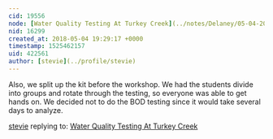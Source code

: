```yaml
---
cid: 19556
node: [Water Quality Testing At Turkey Creek](../notes/Delaney/05-04-2018/water-quality-testing-at-turkey-creek)
nid: 16299
created_at: 2018-05-04 19:29:17 +0000
timestamp: 1525462157
uid: 422561
author: [stevie](../profile/stevie)
---
```


Also, we split up the kit before the workshop. We had the students divide into groups and rotate through the testing, so everyone was able to get hands on. We decided not to do the BOD testing since it would take several days to analyze. 

[stevie](../profile/stevie) replying to: [Water Quality Testing At Turkey Creek](../notes/Delaney/05-04-2018/water-quality-testing-at-turkey-creek)

